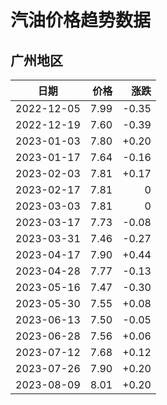 # 汽油价格趋势数据

## 广州地区

|日期|价格|涨跌|
|:--:|---:|---:|
|2022-12-05|7.99|-0.35|
|2022-12-19|7.60|-0.39|
|2023-01-03|7.80|+0.20|
|2023-01-17|7.64|-0.16|
|2023-02-03|7.81|+0.17|
|2023-02-17|7.81|0|
|2023-03-03|7.81|0|
|2023-03-17|7.73|-0.08|
|2023-03-31|7.46|-0.27|
|2023-04-17|7.90|+0.44|
|2023-04-28|7.77|-0.13|
|2023-05-16|7.47|-0.30|
|2023-05-30|7.55|+0.08|
|2023-06-13|7.50|-0.05|
|2023-06-28|7.56|+0.06|
|2023-07-12|7.68|+0.12|
|2023-07-26|7.90|+0.20|
|2023-08-09|8.01|+0.20|


<div id="92h" style="width:100%;height:500px;margin-bottom:10px;"></div>

<script>
import * as echarts from 'echarts'
export default {
  data() {
    return {

    }
  },
  mounted () {
    this['92h'] = echarts.init(document.getElementById('92h'))

    const option = {
      tooltip: {
        trigger: 'axis',
        axisPointer: {
          type: 'cross',
          label: {
            backgroundColor: '#6a7985'
          }
        }
      },
      legend: {
        top: 20,
        data: [{name: '广州',icon: 'rect'}]
      },
      grid: {
        left: '3%',
        right: '4%',
        bottom: '3%',
        containLabel: true
      },
      xAxis: {
        type: 'category',
        boundaryGap: false,
        data: ["2022-12-05","2022-12-19","2023-01-03","2023-01-17","2023-02-03","2023-02-17","2023-03-03","2023-03-17","2023-03-31","2023-04-17","2023-04-28","2023-05-16","2023-05-30","2023-06-13","2023-06-28","2023-07-12","2023-07-26","2023-08-09","2023-08-15",]
      },
      yAxis: {
        type: 'value'
      },
      series: [
        {
          name: '油价',
          type: 'line',
          areaStyle: {},
          emphasis: {
            focus: 'series'
          },
          data: ["7.99","7.60","7.80","7.64","7.81","7.81","7.81","7.73","7.46","7.90","7.77","7.47","7.55","7.50","7.56","7.68","7.90","8.01","undefined",]
        }
      ]
    }
    this['92h'].setOption(option)

    window.onresize = () => {
      this['92h'].resize()
    }
  }
}
</script>